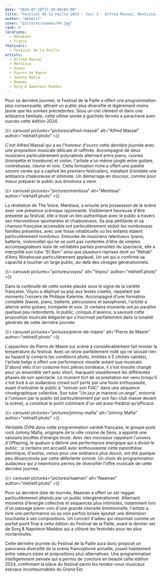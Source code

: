 ```yaml
---
date: "2024-07-28T17:30:00+02:00"
title: "Festival de la Paille 2024 - Jour 3 - Alfred Massaï, Mentissa, Voyou, Pierre de Maere, Johnny Mafia, Naaman, Sorg & Napoleon Maddox"
author: "mkhelif"
cover: "pictures/naaman/04.jpg"
rank: 8
locations:
  - Métabief
  - France
festivals:
  - Festival de la Paille
artists:
  - Alfred Massaï
  - Mentissa
  - Voyou
  - Pierre de Maere
  - Johnny Mafia
  - Naaman
  - Sorg & Napoleon Maddox
---
```


Pour sa dernière journée, le Festival de la Paille a offert une programmation plus consensuelle, attirant un public plus
diversifié et légèrement moins jeune que les soirées précédentes. Sous un ciel clément et dans une ambiance familiale,
cette ultime soirée à guichets fermés a parachevé avec succès cette édition 2024.


{{< carousel pictures="pictures/alfred-massaï" alt="Alfred Massaï" author="mkhelif.photo" >}}

C'est Alfred Massaï qui a eu l'honneur d'ouvrir cette dernière journée avec une proposition musicale délicate et
raffinée. Accompagné de deux musiciens particulièrement polyvalents alternant entre piano, cuivres (trompette et
trombone) et violon, l'artiste a lui-même jonglé entre guitare, contrebasse, clavier et voix. Cette formation riche a
offert une palette sonore variée qui a captivé les premiers festivaliers, installant d'emblée une ambiance chaleureuse
et intimiste. Un démarrage en douceur, comme pour mieux préparer le public aux émotions à venir.


{{< carousel pictures="pictures/mentissa" alt="Mentissa" author="mkhelif.photo" >}}

La révélation de The Voice, Mentissa, a ensuite pris possession de la scène avec une présence scénique rayonnante.
Visiblement heureuse d'être présente au festival, elle a tissé un lien authentique avec le public à travers ses
interventions spontanées et chaleureuses. Sa pop pétillante et sa chanson française accessible ont particulièrement
séduit les nombreuses familles présentes, avec une fosse inhabituelle où les enfants étaient particulièrement nombreux.
Entourée de musiciens talentueux (piano, batterie, violoncelle) qui ne se sont pas contentés d'être de simples
accompagnateurs mais de véritables parties prenantes du spectacle, elle a interprété son tube "Et Bam" ainsi que
plusieurs reprises dont un "Rehab" d'Amy Winehouse particulièrement applaudi. Un set qui a confirmé sa capacité à
toucher un large public, au-delà des clivages générationnels.


{{< carousel pictures="pictures/voyou" alt="Voyou" author="mkhelif.photo" >}}

Dans la continuité de cette soirée placée sous le signe de la variété française, Voyou a déployé sa pop aux textes
ciselés, rappelant par moments l'univers de Philippe Katerine. Accompagné d'une formation complète (basse, piano,
batterie, percussions et saxophone), l'artiste a alterné entre guitare, trompette et voix. Si certains moments ont pu
paraître quelque peu redondants, le public, conquis d'avance, a savouré cette proposition musicale élégante qui
s'inscrivait parfaitement dans la tonalité générale de cette dernière journée.


{{< carousel pictures="pictures/pierre-de-maere" alt="Pierre de Maere" author="mkhelif.photo" >}}

L'apparition de Pierre de Maere sur scène a considérablement fait monter la température du festival. Avec un show
parfaitement rodé qui ne laissait rien au hasard (y compris les conditions photo, limitées à 5 clichés validés),
l'artiste belge a offert une performance visuelle autant que musicale. D'abord vêtu d'un costume trois pièces bordeaux,
il s'est ensuite changé pour un ensemble vert avec short, marquant visuellement les différentes phases de son spectacle.
Le moment fort de sa prestation est venu lorsqu'il s'est livré à un audacieux crowd surf porté par une foule
enthousiaste, avant d'entraîner le public à "remuer son FIAC" dans une séquence chorégraphique collective. Son tube "Un
jour je marierai un ange", entonné à l'unisson par le public (et particulièrement par son fan-club massé devant la
scène), a constitué le point culminant d'un set aussi théâtral qu'efficace.


{{< carousel pictures="pictures/johnny-mafia" alt="Johnny Mafia" author="mkhelif.photo" >}}

Véritable OVNI dans cette programmation variété française, le groupe punk rock Johnny Mafia, originaire de la ville
voisine de Sens, a apporté une salutaire bouffée d'énergie brute. Avec des morceaux rappelant l'univers d'Offspring, le
quatuor a délivré une performance énergique qui a divisé le public : si certains ont accueilli avec enthousiasme cette
parenthèse électrique, d'autres, venus pour une ambiance plus douce, ont été quelque peu désarçonnés par cette
déferlante sonore. Un choix de programmation audacieux qui a néanmoins permis de diversifier l'offre musicale de cette
dernière journée.


{{< carousel pictures="pictures/naaman" alt="Naaman" author="mkhelif.photo" >}}

Pour sa dernière date de tournée, Naaman a offert un set reggae particulièrement attendu par un public
intergénérationnel. Alternant moments d'énergie collective et séquences plus intimistes, notamment lors d'un passage
piano-voix d'une grande intensité émotionnelle, l'artiste a livré une performance où sa voix parfois brisée ajoutait une
dimension touchante à ses compositions. Un concert d'adieu qui résonnait comme un parfait point final à cette édition du
Festival de la Paille, avant le dernier set de Sorg & Napoleon Maddox qui a clôturé les festivités pour les plus
noctambules.

Cette dernière journée du Festival de la Paille aura donc proposé un panorama diversifié de la scène francophone
actuelle, jouant habilement entre valeurs sûres et propositions plus alternatives. Une programmation intelligemment
pensée qui a permis de conclure en beauté cette édition 2024, confirmant la place du festival parmi les rendez-vous
musicaux estivaux incontournables du Grand Est.
